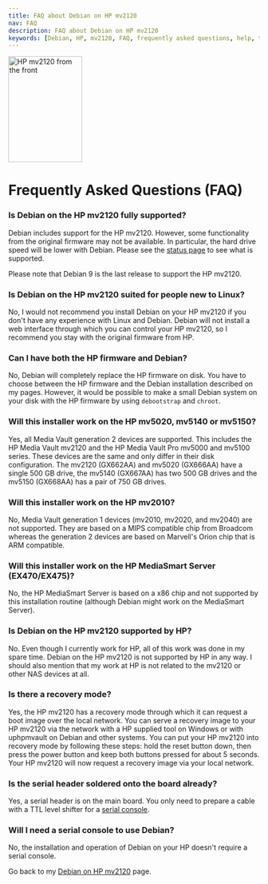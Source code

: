 ```yaml
---
title: FAQ about Debian on HP mv2120
nav: FAQ
description: FAQ about Debian on HP mv2120
keywords: [Debian, HP, mv2120, FAQ, frequently asked questions, help, troubleshooting]
---
```


<div class="right">
<img src = "../images/r_mv2120_front.jpg" class="border" alt="HP mv2120 from the front" width="148" height="212" />
</div>

<h1>Frequently Asked Questions (FAQ)</h1>

<h3>Is Debian on the HP mv2120 fully supported?</h3>

Debian includes support for the HP mv2120.  However, some functionality
from the original firmware may not be available.  In particular, the hard
drive speed will be lower with Debian.  Please see the <a href =
"../status/">status page</a> to see what is supported.

Please note that Debian 9 is the last release to support the HP mv2120.

<h3>Is Debian on the HP mv2120 suited for people new to Linux?</h3>

No, I would not recommend you install Debian on your HP mv2120 if you don't
have any experience with Linux and Debian.  Debian will not install a web
interface through which you can control your HP mv2120, so I recommend you
stay with the original firmware from HP.

<h3>Can I have both the HP firmware and Debian?</h3>

No, Debian will completely replace the HP firmware on disk.  You have to
choose between the HP firmware and the Debian installation described on my
pages.  However, it would be possible to make a small Debian system on your
disk with the HP firmware by using `debootstrap` and `chroot`.

<h3>Will this installer work on the HP mv5020, mv5140 or mv5150?</h3>

Yes, all Media Vault generation 2 devices are supported.  This includes the
HP Media Vault mv2120 and the HP Media Vault Pro mv5000 and mv5100 series.
These devices are the same and only differ in their disk configuration.
The mv2120 (GX662AA) and mv5020 (GX666AA) have a single 500 GB drive, the
mv5140 (GX667AA) has two 500 GB drives and the mv5150 (GX668AA) has a pair
of 750 GB drives.

<h3>Will this installer work on the HP mv2010?</h3>

No, Media Vault generation 1 devices (mv2010, mv2020, and mv2040) are not
supported.  They are based on a MIPS compatible chip from Broadcom whereas
the generation 2 devices are based on Marvell's Orion chip that is ARM
compatible.

<h3>Will this installer work on the HP MediaSmart Server (EX470/EX475)?</h3>

No, the HP MediaSmart Server is based on a x86 chip and not supported by
this installation routine (although Debian might work on the MediaSmart
Server).

<h3>Is Debian on the HP mv2120 supported by HP?</h3>

No.  Even though I currently work for HP, all of this work was done in my
spare time.  Debian on the HP mv2120 is not supported by HP in any way.  I
should also mention that my work at HP is not related to the mv2120 or
other NAS devices at all.

<h3>Is there a recovery mode?</h3>

Yes, the HP mv2120 has a recovery mode through which it can request a boot
image over the local network.  You can serve a recovery image to your HP
mv2120 via the network with a HP supplied tool on Windows or with
uphpmvault on Debian and other systems.  You can put your HP mv2120 into
recovery mode by following these steps: hold the reset button down, then
press the power button and keep both buttons pressed for about 5 seconds.
Your HP mv2120 will now request a recovery image via your local network.

<h3>Is the serial header soldered onto the board already?</h3>

Yes, a serial header is on the main board.  You only need to prepare a
cable with a TTL level shifter for a <a href = "../serial/">serial
console</a>.

<h3>Will I need a serial console to use Debian?</h3>

No, the installation and operation of Debian on your HP doesn't require a
serial console.

Go back to my <a href = "..">Debian on HP mv2120</a> page.


